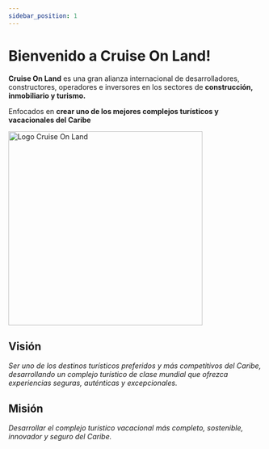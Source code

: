 ```yaml
---
sidebar_position: 1
---
```


# Bienvenido a Cruise On Land!

**Cruise On Land** es una gran alianza internacional
de desarrolladores, constructores, operadores e
inversores en los sectores de
**construcción, inmobiliario y turismo.**

Enfocados en **crear uno de los mejores complejos turísticos y vacacionales del Caribe**


<div style={{textAlign: 'center'}}>
  <img src="https://cruiseonland.com/wp-content/uploads/2022/11/Logo-COL-FC-768x486.png" width="384" alt="Logo Cruise On Land" title="Cruise On Land" />
</div>





## Visión

*Ser uno de los destinos turísticos preferidos y
más competitivos del Caribe, desarrollando
un complejo turístico de clase mundial que
ofrezca experiencias seguras, auténticas y
excepcionales.*

## Misión

*Desarrollar el complejo turístico vacacional más
completo, sostenible, innovador y seguro del
Caribe.*

<!-- Puedes Visitar nuestra **[Página Web](https://cruiseonland.com/)** para más información. -->
